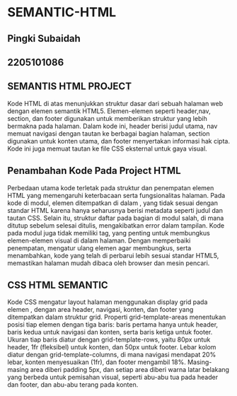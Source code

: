# SEMANTIC-HTML

## Pingki Subaidah
## 2205101086

## SEMANTIS HTML PROJECT
Kode HTML di atas menunjukkan struktur dasar dari sebuah halaman web dengan elemen semantik HTML5. Elemen-elemen seperti header,nav, section, dan footer digunakan untuk memberikan struktur yang lebih bermakna pada halaman. Dalam kode ini, header berisi judul utama, nav memuat navigasi dengan tautan ke berbagai bagian halaman, section digunakan untuk konten utama, dan footer menyertakan informasi hak cipta. Kode ini juga memuat tautan ke file CSS eksternal untuk gaya visual.
## Penambahan Kode Pada Project HTML
Perbedaan utama kode terletak pada struktur dan penempatan elemen HTML yang memengaruhi keterbacaan serta fungsionalitas halaman. Pada kode di modul, elemen ditempatkan di dalam , yang tidak sesuai dengan standar HTML karena hanya seharusnya berisi metadata seperti judul dan tautan CSS. Selain itu, struktur daftar pada bagian di modul salah, di mana ditutup sebelum selesai ditulis, mengakibatkan error dalam tampilan. Kode pada modul juga tidak memiliki tag, yang penting untuk membungkus elemen-elemen visual di dalam halaman. Dengan memperbaiki penempatan, mengatur ulang elemen agar membungkus, serta menambahkan, kode yang telah di perbarui lebih sesuai standar HTML5, memastikan halaman mudah dibaca oleh browser dan mesin pencari.
## CSS HTML SEMANTIC
Kode CSS mengatur layout halaman menggunakan display grid pada elemen , dengan area header, navigasi, konten, dan footer yang ditempatkan dalam struktur grid. Properti grid-template-areas menentukan posisi tiap elemen dengan tiga baris: baris pertama hanya untuk header, baris kedua untuk navigasi dan konten, serta baris ketiga untuk footer. Ukuran tiap baris diatur dengan grid-template-rows, yaitu 80px untuk header, 1fr (fleksibel) untuk konten, dan 50px untuk footer. Lebar kolom diatur dengan grid-template-columns, di mana navigasi mendapat 20% lebar, konten menyesuaikan (1fr), dan footer mengambil 18%. Masing-masing area diberi padding 5px, dan setiap area diberi warna latar belakang yang berbeda untuk pemisahan visual, seperti abu-abu tua pada header dan footer, dan abu-abu terang pada konten.
